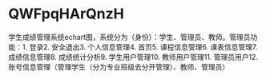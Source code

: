 # QWFpqHArQnzH
学生成绩管理系统echart图，系统分为（身份）：学生、管理员、教师。管理员功能：1. 登录2. 安全退出3. 个人信息管理4. 首页5. 课程信息管理6. 课表信息管理7. 成绩信息管理8. 成绩统计分析9. 学生用户管理10. 教师用户管理11. 管理员用户12. 账号信息管理（管理学生（分为专业班级去分开管理）、教师、管理员） 
